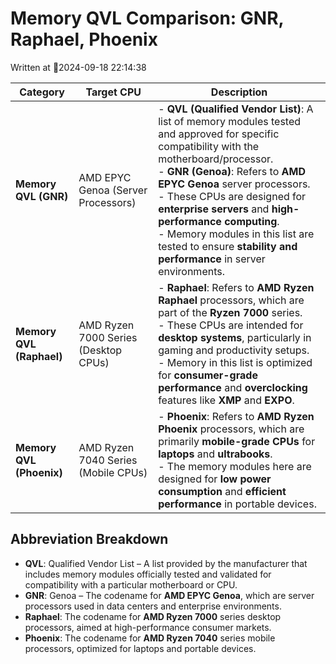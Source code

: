 # Memory QVL Comparison: GNR, Raphael, Phoenix

Written at  📅2024-09-18 22:14:38

| **Category**          | **Target CPU**                      | **Description**                                                                                                                                                      |
|-----------------------|-------------------------------------|----------------------------------------------------------------------------------------------------------------------------------------------------------------------|
| **Memory QVL (GNR)**   | AMD EPYC Genoa (Server Processors)  | - **QVL (Qualified Vendor List)**: A list of memory modules tested and approved for specific compatibility with the motherboard/processor.<br>- **GNR (Genoa)**: Refers to **AMD EPYC Genoa** server processors.<br>- These CPUs are designed for **enterprise servers** and **high-performance computing**.<br>- Memory modules in this list are tested to ensure **stability and performance** in server environments. |
| **Memory QVL (Raphael)** | AMD Ryzen 7000 Series (Desktop CPUs) | - **Raphael**: Refers to **AMD Ryzen Raphael** processors, which are part of the **Ryzen 7000** series.<br>- These CPUs are intended for **desktop systems**, particularly in gaming and productivity setups.<br>- Memory in this list is optimized for **consumer-grade performance** and **overclocking** features like **XMP** and **EXPO**. |
| **Memory QVL (Phoenix)**  | AMD Ryzen 7040 Series (Mobile CPUs) | - **Phoenix**: Refers to **AMD Ryzen Phoenix** processors, which are primarily **mobile-grade CPUs** for **laptops** and **ultrabooks**.<br>- The memory modules here are designed for **low power consumption** and **efficient performance** in portable devices. |

## Abbreviation Breakdown
- **QVL**: Qualified Vendor List – A list provided by the manufacturer that includes memory modules officially tested and validated for compatibility with a particular motherboard or CPU.
- **GNR**: Genoa – The codename for **AMD EPYC Genoa**, which are server processors used in data centers and enterprise environments.
- **Raphael**: The codename for **AMD Ryzen 7000** series desktop processors, aimed at high-performance consumer markets.
- **Phoenix**: The codename for **AMD Ryzen 7040** series mobile processors, optimized for laptops and portable devices.
